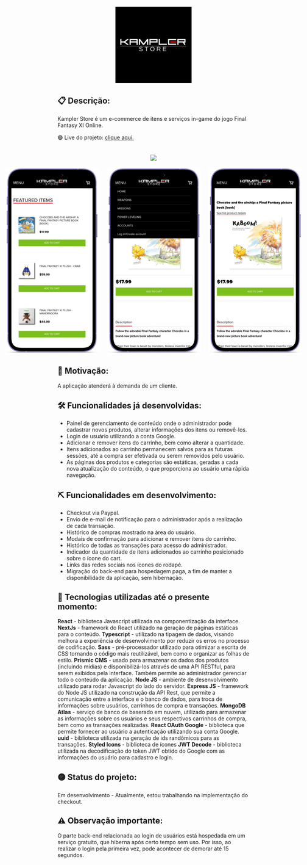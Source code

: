 <p align="center">
  <img width=200 src="https://raw.githubusercontent.com/JD-Rodrigues/store-FFXI/main/Front-end/public/logo-readme.png" />
</p>

## 📋 Descrição:
<p>Kampler Store é um e-commerce de itens e serviços in-game do jogo Final Fantasy XI Online.</p>
<p> 🟢 Live do projeto: <a href="https://store-ffxi.vercel.app">clique aqui.</a></p><br>
<div align="center"><img  src="https://github.com/JD-Rodrigues/store-FFXI/blob/main/Front-end/public/screenshots/kampler-store-demo-desktop.gif?raw=true" /></div><br>
<section style="display:flex;justify-content:center; column-gap:20px;">
  <img style="max-width:300px" src="https://raw.githubusercontent.com/JD-Rodrigues/store-FFXI/main/Front-end/public/screenshots/kampler-store-mobile-home.png" >
  <img style="max-width:300px" src="https://raw.githubusercontent.com/JD-Rodrigues/store-FFXI/main/Front-end/public/screenshots/kampler-store-mobile-menu.png" >
  <img style="max-width:300px" src="https://raw.githubusercontent.com/JD-Rodrigues/store-FFXI/main/Front-end/public/screenshots/kampler-store-mobile-item-description.png" >
</section>

## 🎯 Motivação:
A aplicação atenderá à demanda de um cliente.

## 🛠️ Funcionalidades já desenvolvidas:
- Painel de gerenciamento de conteúdo onde o administrador pode cadastrar novos produtos, alterar informações dos itens ou removê-los.
- Login de usuário utilizando a conta Google.
- Adicionar e remover itens do carrinho, bem como alterar a quantidade.
- Itens adicionados ao carrinho permanecem salvos para as futuras sessões, até a compra ser efetivada ou serem removidos pelo usuário.
- As páginas dos produtos e categorias são estáticas, geradas a cada nova atualização do conteúdo, o que proporciona ao usuário uma rápida navegação.

## ⛏️ Funcionalidades em desenvolvimento:
- Checkout via Paypal.
- Envio de e-mail de notificação para o administrador após a realização de cada transação.
- Histórico de compras mostrado na área do usuário.
- Modais de confirmação para adicionar e remover itens do carrinho.
- Histórico de todas as transações para acesso do administrador.
- Indicador da quantidade de itens adicionados ao carrinho posicionado sobre o ícone do cart.
- Links das redes sociais nos ícones do rodapé.
- Migração do back-end para hospedagem paga, a fim de manter a disponibilidade da aplicação, sem hibernação.
  
## 🔭 Tecnologias utilizadas até o presente momento:
**React** - biblioteca Javascript utilizada na componentização da interface.
**NextJs** - framework do React utilizado na geração de páginas estáticas para o conteúdo.
**Typescript** - utilizado na tipagem de dados, visando melhora a experiência de desenvolvimento por reduzir os erros no processo de codificação.
**Sass** - pré-processador utilizado para otimizar a escrita de CSS tornando o código mais reutilizável, bem como e organizar as folhas de estilo. 
**Prismic CMS** - usado para armazenar os dados dos produtos (incluindo mídias) e disponibilizá-los através de uma API RESTful, para serem exibidos pela interface. Também permite ao administrador gerenciar todo o conteúdo da aplicação. 
**Node JS** - ambiente de desenvolvimento utilizado para rodar Javascript do lado do servidor.
**Express JS** - framework do Node JS utilizado na construção da API Rest, que permite a comunicação entre a interface e o banco de dados, para troca de informações sobre usuários, carrinhos de compra e transações.
**MongoDB Atlas** - serviço de banco de  baserado em nuvem, utilizado para armazenar as informações sobre os usuários e seus respectivos carrinhos de compra, bem como as transações realizadas.
**React OAuth Google** - biblioteca que permite fornecer ao usuário a autenticação utilizando sua conta Google.
**uuid** - biblioteca utilizada na geração de ids randômicos para as transações.
**Styled Icons** - biblioteca de ícones
**JWT Decode** - biblioteca utilizada na decodificação do token JWT obtido do Google com as informações do usuário para cadastro e login.


## 🟡 Status do projeto:
Em desenvolvimento - Atualmente, estou trabalhando na implementação do checkout.


## ⚠️ Observação importante:
O parte back-end relacionada ao login de usuários está hospedada em um serviço gratuito, que hiberna após certo tempo sem uso. Por isso, ao realizar o login pela primeira vez, pode acontecer de demorar até 15 segundos.


    